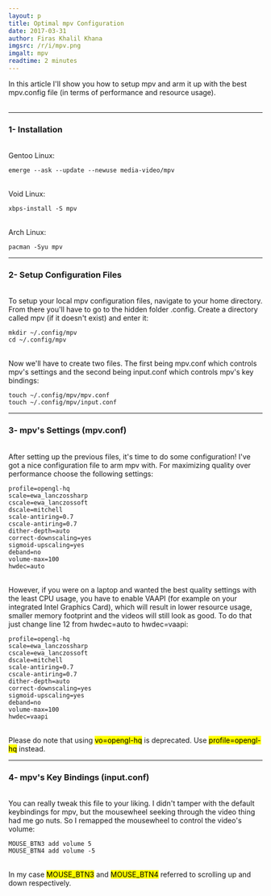 ```yaml
---
layout: p
title: Optimal mpv Configuration
date: 2017-03-31
author: Firas Khalil Khana
imgsrc: /r/i/mpv.png
imgalt: mpv
readtime: 2 minutes
---
```

In this article I'll show you how to setup mpv and arm it up with the best mpv.config file (in terms of performance and resource usage).
<br/>
<br/>
<hr/>
<h3 id="Installation">1- Installation</h3>
<br/>
Gentoo Linux:

<pre><code class="language-bash">emerge --ask --update --newuse media-video/mpv</code></pre>
<br/>
Void Linux:

<pre><code class="language-bash">xbps-install -S mpv</code></pre>
<br/>
Arch Linux:

<pre><code class="language-bash">pacman -Syu mpv</code></pre>
<hr/>
<h3 id="Setup_Configuration_Files">2- Setup Configuration Files</h3>
<br/>
To setup your local mpv configuration files, navigate to your home directory. From there you'll have to go to the hidden folder .config. Create a directory called mpv (if it doesn't exist) and enter it:
<pre><code class="language-bash">mkdir ~/.config/mpv
cd ~/.config/mpv</code></pre>
<br/>
Now we'll have to create two files. The first being mpv.conf which controls mpv's settings and the second being input.conf which controls mpv's key bindings:
<pre><code class="language-bash">touch ~/.config/mpv/mpv.conf
touch ~/.config/mpv/input.conf</code></pre>
<hr/>
<h3 id="mpv's_Settings">3- mpv's Settings (mpv.conf)</h3>
<br/>
After setting up the previous files, it's time to do some configuration! I've got a nice configuration file to arm mpv with. For maximizing quality over performance choose the following settings:
<pre class="line-numbers" data-line="12"><code class="language-properties">profile=opengl-hq
scale=ewa_lanczossharp
cscale=ewa_lanczossoft
dscale=mitchell
scale-antiring=0.7
cscale-antiring=0.7
dither-depth=auto
correct-downscaling=yes
sigmoid-upscaling=yes
deband=no
volume-max=100
hwdec=auto</code></pre>
<br/>
However, if you were on a laptop and wanted the best quality settings with the least CPU usage, you have to enable VAAPI (for example on your integrated Intel Graphics Card), which will result in lower resource usage, smaller memory footprint and the videos will still look as good. To do that just change line 12 from hwdec=auto to hwdec=vaapi:
<pre class="line-numbers" data-line="12"><code class="language-properties">profile=opengl-hq
scale=ewa_lanczossharp
cscale=ewa_lanczossoft
dscale=mitchell
scale-antiring=0.7
cscale-antiring=0.7
dither-depth=auto
correct-downscaling=yes
sigmoid-upscaling=yes
deband=no
volume-max=100
hwdec=vaapi</code></pre>
<br/>
Please do note that using <mark>vo=opengl-hq</mark> is deprecated. Use <mark>profile=opengl-hq</mark> instead.
<hr/>
<h3 id="mpv's_Key_Bindings">4- mpv's Key Bindings (input.conf)</h3>
<br/>
You can really tweak this file to your liking. I didn't tamper with the default keybindings for mpv, but the mousewheel seeking through the video thing had me go nuts. So I remapped the mousewheel to control the video's volume:
<pre><code class="language-properties">MOUSE_BTN3 add volume 5
MOUSE_BTN4 add volume -5</code></pre>
<br/>
In my case <mark>MOUSE_BTN3</mark> and <mark>MOUSE_BTN4</mark> referred to scrolling up and down respectively.

